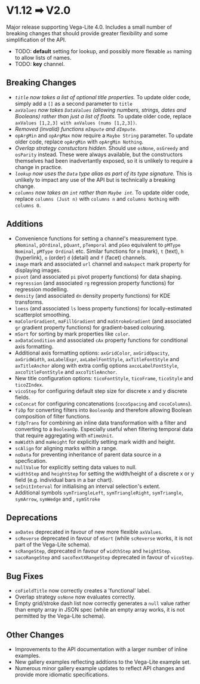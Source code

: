 # V1.12 ➡ V2.0

Major release supporting Vega-Lite 4.0. Includes a small number of breaking changes that should provide greater flexibility and some simplification of the API.

- TODO: **default** setting for lookup, and possibly more flexable `as` naming to allow lists of names.
- TODO: **key** channel.

## Breaking Changes

- _`title` now takes a list of optional title properties._
  To update older code, simply add a `[]` as a second parameter to `title`
- _`axValues` now takes `DataValues` (allowing numbers, strings, dates and Booleans) rather than just a list of floats._
  To update older code, replace `axValues [1,2,3] with axValues (nums [1,2,3])`.
- _Removed (invalid) functions `mImpute` and `dImpute`._
- `opArgMin` and `opArgMax` now require a `Maybe String` parameter.
  To update older code, replace `opArgMin` with `opArgMin Nothing`.
- _Overlap strategy constuctors hidden._
  Should use `osNone`, `osGreedy` and `osParity` instead. These were always available, but the constructors themselves had been inadvertantly exposed, so it is unlikely to require a change in practice.
- _`lookup` now uses the `Data` type alias as part of its type signature._
  This is unlikely to impact any use of the API but is technically a breaking change.
- _`columns` now takes an `int` rather than `Maybe int`._
  To update older code, replace `columns (Just n)` with `columns n` and `columns Nothing` with `columns 0`.

## Additions

- Convenience functions for setting a channel's measurement type. `pNominal`, `pOrdinal`, `pQuant`, `pTemporal` and `pGeo` equivalent to `pMType Nominal`, `pMType Ordinal` etc. Similar functions for `m` (mark), `t` (text), `h` (hyperlink), `o` (order) `d` (detail) and `f` (facet) channels.
- `image` mark and associated `url` channel and `maAspect` mark property for displaying images.
- `pivot` (and associated `pi` pivot property functions) for data shaping.
- `regression` (and associated `rg` regression property functions) for regression modelling.
- `density` (and associated `dn` density property functions) for KDE transforms.
- `loess` (and associated `ls` loess property functions) for locally-estimated scatterplot smoothing.
- `maColorGradient`, `maFillGradient` and `maStrokeGradient` (and associated `gr` gradient property functions) for gradient-based colouring.
- `mSort` for sorting by mark properties like `color`.
- `axDataCondition` and associated `cAx` property functions for conditional axis formatting.
- Additional axis formatting options: `axGridColor`, `axGridOpacity`, `axGridWidth`, `axLabelExpr`, `axLabelFontStyle`, `axTitleFontStyle` and `axTitleAnchor` along with extra config options `axcoLabelFontStyle`, `axcoTitleFontStyle` and `axcoTitleAnchor`.
- New title configuration options: `ticoFontStyle`, `ticoFrame`, `ticoStyle` and `ticoZIndex`.
- `vicoStep` for configuring default step size for discrete x and y discrete fields.
- `coConcat` for configuring concatenations (`cocoSpacing` and `cocoColumns`).
- `fiOp` for converting filters into `BooleanOp` and therefore allowing Boolean composition of filter functions.
- `fiOpTrans` for combining an inline data transformation with a filter and converting to a `BooleanOp`. Especially useful when filtering temporal data that require aggregating with `mTimeUnit`.
- `maWidth` and `maHeight` for explicitly setting mark width and height.
- `scAlign` for aligning marks within a range.
- `noData` for preventing inheritance of parent data source in a specfication.
- `nullValue` for explicitly setting data values to null.
- `widthStep` and `heightStep` for setting the width/height of a discrete x or y field (e.g. individual bars in a bar chart).
- `seInitInterval` for initialising an interval selection's extent.
- Additional symbols `symTriangleLeft`, `symTriangleRight`, `symTriangle`, `symArrow`, `symWedge` and , `symStroke`

## Deprecations

- `axDates` deprecated in favour of new more flexible `axValues`.
- `scReverse` deprecated in favour of `mSort` (while `scReverse` works, it is not part of the Vega-Lite schema).
- `scRangeStep`, deprecated in favour of `widthStep` and `heightStep`.
- `sacoRangeStep` and `sacoTextXRangeStep` deprecated in favour of `vicoStep`.

## Bug Fixes

- `coFieldTitle` now correctly creates a 'functional' label.
- Overlap strategy `osNone` now evaluates correctly.
- Empty grid/stroke dash list now correctly generates a `null` value rather than empty array in JSON spec (while an empty array works, it is not permitted by the Vega-Lite schema).

## Other Changes

- Improvements to the API documentation with a larger number of inline examples.
- New gallery examples reflecting addtions to the Vega-Lite example set.
- Numerous minor gallery example updates to reflect API changes and provide more idiomatic specifications.
